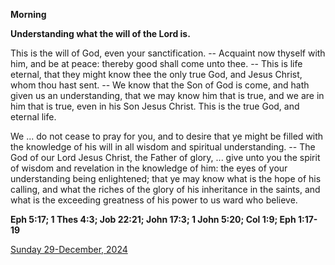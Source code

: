 **Morning**

**Understanding what the will of the Lord is.**
 
This is the will of God, even your sanctification. -- Acquaint now thyself with him, and be at peace: thereby good shall come unto thee. -- This is life eternal, that they might know thee the only true God, and Jesus Christ, whom thou hast sent. -- We know that the Son of God is come, and hath given us an understanding, that we may know him that is true, and we are in him that is true, even in his Son Jesus Christ. This is the true God, and eternal life.
 
We ... do not cease to pray for you, and to desire that ye might be filled with the knowledge of his will in all wisdom and spiritual understanding. -- The God of our Lord Jesus Christ, the Father of glory, ... give unto you the spirit of wisdom and revelation in the knowledge of him: the eyes of your understanding being enlightened; that ye may know what is the hope of his calling, and what the riches of the glory of his inheritance in the saints, and what is the exceeding greatness of his power to us ward who believe.  

**Eph 5:17; 1 Thes 4:3; Job 22:21; John 17:3; 1 John 5:20; Col 1:9; Eph 1:17-19**

[Sunday 29-December, 2024](https://t.me/daily_light)
